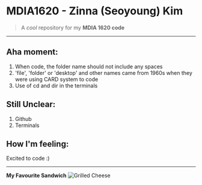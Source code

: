 # MDIA1620 - Zinna (Seoyoung) Kim
>A *cool* repository for my **MDIA 1620 code**
---
## Aha moment:
1. When code, the folder name should not include any spaces 
2. 'file', 'folder' or 'desktop' and other names came from 1960s when they were using CARD system to code
3. Use of cd and dir in the terminals

## Still Unclear:
1. Github
2. Terminals

## How I'm feeling:
Excited to code :)

---
**My Favourite Sandwich**
![Grilled Cheese](https://github.com/user-attachments/assets/c563a671-7e31-40b3-8f0c-b3854739068f)
